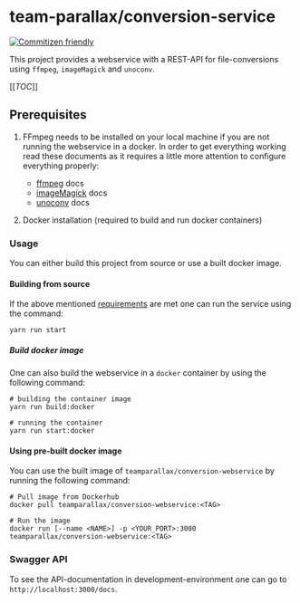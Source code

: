 # team-parallax/conversion-service

[![Commitizen friendly](https://img.shields.io/badge/commitizen-friendly-brightgreen.svg)](http://commitizen.github.io/cz-cli/)

This project provides a webservice with a REST-API for file-conversions using `ffmpeg`, `imageMagick` and `unoconv`.

[[_TOC_]]

## Prerequisites

1. FFmpeg needs to be installed on your local machine if you are not running the webservice in a docker. In order to get everything working read these documents as it requires a little more attention to configure everything properly:
    - [ffmpeg](docs/ffmpeg) docs
    - [imageMagick](docs/imageMagick) docs
    - [unoconv](docs/unoconv) docs

2. Docker installation (required to build and run docker containers)

### Usage

You can either build this project from source or use a built docker image.

#### Building from source

If the above mentioned [requirements](#prerequisites) are met one can run the service using the command:

```console
yarn run start
```

##### Build docker image

One can also build the webservice in a `docker` container by using the following command:

```console
# building the container image
yarn run build:docker

# running the container
yarn run start:docker
```

#### Using pre-built docker image

You can use the built image of `teamparallax/conversion-webservice` by running the following command:

```console
# Pull image from Dockerhub
docker pull teamparallax/conversion-webservice:<TAG>

# Run the image
docker run [--name <NAME>] -p <YOUR_PORT>:3000 teamparallax/conversion-webservice:<TAG>
```

### Swagger API

To see the API-documentation in development-environment one can go to `http://localhost:3000/docs`.
